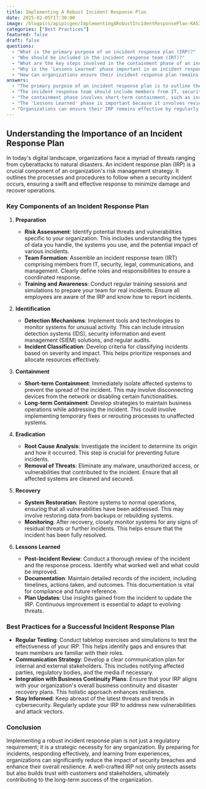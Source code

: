 ```yaml
---
title: Implementing A Robust Incident Response Plan
date: 2025-02-05T17:30:00
image: /blogpics/apipicgen/ImplementingARobustIncidentResponsePlan-KAS3UYTPF4.jpg
categories: ["Best Practices"]
featured: false
draft: false
questions:
  - "What is the primary purpose of an incident response plan (IRP)?"
  - "Who should be included in the incident response team (IRT)?"
  - "What are the key steps involved in the containment phase of an incident response plan?"
  - "Why is the 'Lessons Learned' phase important in an incident response plan?"
  - "How can organizations ensure their incident response plan remains effective over time?"
answers:
  - "The primary purpose of an incident response plan is to outline the processes and procedures an organization should follow when a security incident occurs, ensuring a swift and effective response to minimize damage and recover operations."
  - "The incident response team should include members from IT, security, legal, communications, and management, with clearly defined roles and responsibilities to ensure a coordinated response."
  - "The containment phase involves short-term containment, such as isolating affected systems to prevent the spread of the incident, and long-term containment, which includes strategies to maintain business operations while addressing the incident."
  - "The 'Lessons Learned' phase is important because it involves reviewing the incident and response process to identify successes and areas for improvement, documenting the incident thoroughly, and updating the IRP to adapt to evolving threats."
  - "Organizations can ensure their IRP remains effective by regularly testing it through exercises and simulations, maintaining a clear communication strategy, integrating it with business continuity plans, and staying informed about the latest cybersecurity threats and trends."
---
```

## Understanding the Importance of an Incident Response Plan

In today's digital landscape, organizations face a myriad of threats ranging from cyberattacks to natural disasters. An incident response plan (IRP) is a crucial component of an organization's risk management strategy. It outlines the processes and procedures to follow when a security incident occurs, ensuring a swift and effective response to minimize damage and recover operations.

### Key Components of an Incident Response Plan

1. **Preparation**
   - **Risk Assessment**: Identify potential threats and vulnerabilities specific to your organization. This includes understanding the types of data you handle, the systems you use, and the potential impact of various incidents.
   - **Team Formation**: Assemble an incident response team (IRT) comprising members from IT, security, legal, communications, and management. Clearly define roles and responsibilities to ensure a coordinated response.
   - **Training and Awareness**: Conduct regular training sessions and simulations to prepare your team for real incidents. Ensure all employees are aware of the IRP and know how to report incidents.

2. **Identification**
   - **Detection Mechanisms**: Implement tools and technologies to monitor systems for unusual activity. This can include intrusion detection systems (IDS), security information and event management (SIEM) solutions, and regular audits.
   - **Incident Classification**: Develop criteria for classifying incidents based on severity and impact. This helps prioritize responses and allocate resources effectively.

3. **Containment**
   - **Short-term Containment**: Immediately isolate affected systems to prevent the spread of the incident. This may involve disconnecting devices from the network or disabling certain functionalities.
   - **Long-term Containment**: Develop strategies to maintain business operations while addressing the incident. This could involve implementing temporary fixes or rerouting processes to unaffected systems.

4. **Eradication**
   - **Root Cause Analysis**: Investigate the incident to determine its origin and how it occurred. This step is crucial for preventing future incidents.
   - **Removal of Threats**: Eliminate any malware, unauthorized access, or vulnerabilities that contributed to the incident. Ensure that all affected systems are cleaned and secured.

5. **Recovery**
   - **System Restoration**: Restore systems to normal operations, ensuring that all vulnerabilities have been addressed. This may involve restoring data from backups or rebuilding systems.
   - **Monitoring**: After recovery, closely monitor systems for any signs of residual threats or further incidents. This helps ensure that the incident has been fully resolved.

6. **Lessons Learned**
   - **Post-Incident Review**: Conduct a thorough review of the incident and the response process. Identify what worked well and what could be improved.
   - **Documentation**: Maintain detailed records of the incident, including timelines, actions taken, and outcomes. This documentation is vital for compliance and future reference.
   - **Plan Updates**: Use insights gained from the incident to update the IRP. Continuous improvement is essential to adapt to evolving threats.

### Best Practices for a Successful Incident Response Plan

- **Regular Testing**: Conduct tabletop exercises and simulations to test the effectiveness of your IRP. This helps identify gaps and ensures that team members are familiar with their roles.
- **Communication Strategy**: Develop a clear communication plan for internal and external stakeholders. This includes notifying affected parties, regulatory bodies, and the media if necessary.
- **Integration with Business Continuity Plans**: Ensure that your IRP aligns with your organization's overall business continuity and disaster recovery plans. This holistic approach enhances resilience.
- **Stay Informed**: Keep abreast of the latest threats and trends in cybersecurity. Regularly update your IRP to address new vulnerabilities and attack vectors.

### Conclusion

Implementing a robust incident response plan is not just a regulatory requirement; it is a strategic necessity for any organization. By preparing for incidents, responding effectively, and learning from experiences, organizations can significantly reduce the impact of security breaches and enhance their overall resilience. A well-crafted IRP not only protects assets but also builds trust with customers and stakeholders, ultimately contributing to the long-term success of the organization.